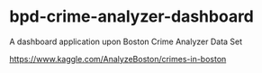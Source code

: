 # bpd-crime-analyzer-dashboard
A dashboard application upon Boston Crime Analyzer Data Set

https://www.kaggle.com/AnalyzeBoston/crimes-in-boston
